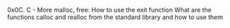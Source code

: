 0x0C. C - More malloc, free:
How to use the exit function
What are the functions calloc and realloc from the standard library and how to use them
